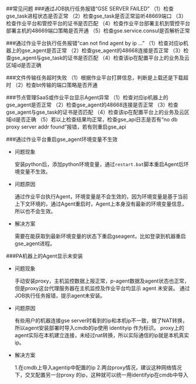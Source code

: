 ##常见问题
###通过JOB执行任务报错“GSE SERVER FAILED”
（1）检查gse_task进程状态是否正常
（2）检查gse_task是否正常监听48669端口
（3）检查作业平台和管控平台的证书是否匹配
（4）检查作业平台部署主机到管控平台部署主机的48669端口策略是否开通
（5）检查gse.service.consul是否解析正常

###通过作业平台执行任务报错“can not find agent by ip …”
（1）检查对应ip机器上的gse_agent是否正常
（2）检查gse_agent的48668连接是否正常
（3）检查gse_agent与gse_task的证书是否匹配
（4）检查该ip在配置平台上的业务及云区域id是否正确

###文件传输任务超时失败
（1）根据作业平台打屏信息，判断是上载还是下载超时
（2）检查bt传输的端口策略是否开通

###节点管理SaaS或作业平台显示Agent异常
（1）检查对应ip机器上的gse_agent是否正常
（2）检查gse_agent的48668连接是否正常
（3）检查gse_agent与gse_task的证书是否匹配
（4）检查该ip在配置平台上的业务及云区域id是否正确
（5）若以上检查结果均正常，检查gse_api日志是否有“no db proxy server addr found”报错，若有则重启gse_api

###通过作业平台重启gse_agent环境变量不生效 
- 问题现象

  安装python后，添加python环境变量，通过`restart.bat`脚本重启Agent后环境变量不生效。
- 问题原因
  
  通过作业平台执行Agent，环境变量是不会生效的，因为环境变量是基于当前上下文环境的，通过Agent重启时，Agent上本身没有最新的环境变量信息，所以也不会生效。
- 解决方案  

  需要在能获取到最新环境变量的状态下重启gseagent，比如登录到机器重启gse_agent进程。

###PA机器上的Agent显示未安装 
- 问题现象

  手动安装proxy，主机监控数据上报正常，p-agent数据及agent状态也正常，但是proxy这台代理服务器在主机监控及作业平台均显示 agent 未安装。
通过JOB执行任务报错，提示agent未安装。
- 问题原因

  有些用户的机器连接gse server时看到的ip和本机ip不一致，做了NAT转换，所以agent安装部署时导入cmdb的ip使用 identityip 作为标识。
proxy上的agent实际在本机建立连接，未经过nat转换，所以实际通信的ip就是本机真实ip。
- 解决方案

  1.在cmdb上导入agentip中配置的ip
  2.两台proxy情况，建议这种网络情况下，交叉配置另一台proxy 的ip，这种就可以统一用identifyip在cmdb中导入
